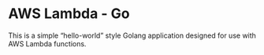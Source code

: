 # AWS Lambda - Go

This is a simple “hello-world” style Golang application designed for use with AWS Lambda functions.
